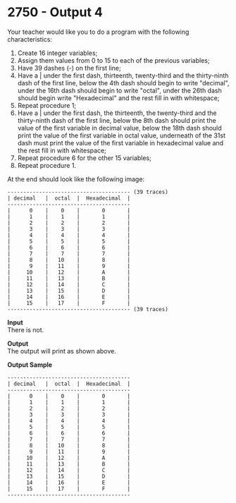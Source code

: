 # 2750 - Output 4

Your teacher would like you to do a program with the following characteristics:

1. Create 16 integer variables;
2. Assign them values ​​from 0 to 15 to each of the previous variables;
3. Have 39 dashes (-) on the first line;
4. Have a | under the first dash, thirteenth, twenty-third and the thirty-ninth dash of the first line, below the 4th dash should begin to write "decimal", under the 16th dash should begin to write "octal", under the 26th dash should begin write "Hexadecimal" and the rest fill in with whitespace;
5. Repeat procedure 1;
6. Have a | under the first dash, the thirteenth, the twenty-third and the thirty-ninth dash of the first line, below the 8th dash should print the value of the first variable in decimal value, below the 18th dash should print the value of the first variable in octal value, underneath of the 31st dash must print the value of the first variable in hexadecimal value and the rest fill in with whitespace;
7. Repeat procedure 6 for the other 15 variables;
8. Repeat procedure 1.

At the end should look like the following image:

```
--------------------------------------- (39 traces)
| decimal   |  octal  |  Hexadecimal  |
---------------------------------------
|      0    |    0    |       0       |
|      1    |    1    |       1       |
|      2    |    2    |       2       |
|      3    |    3    |       3       |
|      4    |    4    |       4       |
|      5    |    5    |       5       |
|      6    |    6    |       6       |
|      7    |    7    |       7       |
|      8    |   10    |       8       |
|      9    |   11    |       9       |
|     10    |   12    |       A       |
|     11    |   13    |       B       |
|     12    |   14    |       C       |
|     13    |   15    |       D       |
|     14    |   16    |       E       |
|     15    |   17    |       F       |
--------------------------------------- (39 traces)
```

**Input**<br>
There is not.

**Output**<br>
The output will print as shown above.

**Output Sample**
```
---------------------------------------
| decimal   |  octal  |  Hexadecimal  |
---------------------------------------
|      0    |    0    |       0       |
|      1    |    1    |       1       |
|      2    |    2    |       2       |
|      3    |    3    |       3       |
|      4    |    4    |       4       |
|      5    |    5    |       5       |
|      6    |    6    |       6       |
|      7    |    7    |       7       |
|      8    |   10    |       8       |
|      9    |   11    |       9       |
|     10    |   12    |       A       |
|     11    |   13    |       B       |
|     12    |   14    |       C       |
|     13    |   15    |       D       |
|     14    |   16    |       E       |
|     15    |   17    |       F       |
---------------------------------------
```